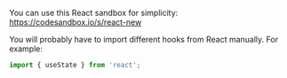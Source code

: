 You can use this React sandbox for simplicity:
https://codesandbox.io/s/react-new

You will probably have to import different hooks from React manually. For example:
```jsx
import { useState } from 'react';
```